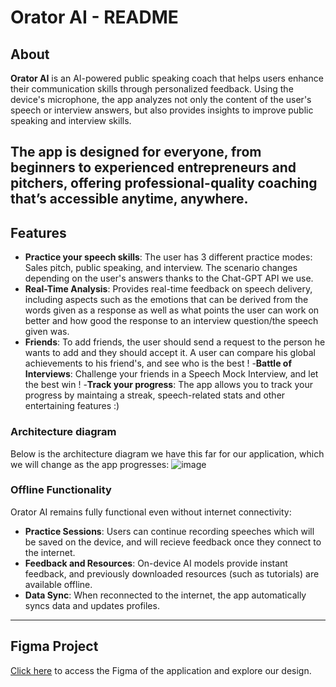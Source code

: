# Orator AI - README

## About

**Orator AI** is an AI-powered public speaking coach that helps users enhance their communication skills through personalized feedback. Using the device's microphone, the app analyzes not only the content of the user's speech or interview answers, but also provides insights to improve public speaking and interview skills.

The app is designed for everyone, from beginners to experienced entrepreneurs and pitchers, offering professional-quality coaching that’s accessible anytime, anywhere.
---

## Features
- **Practice your speech skills**: The user has 3 different practice modes: Sales pitch, public speaking, and interview. The scenario changes depending on the user's answers thanks to the Chat-GPT API we use.
- **Real-Time Analysis**: Provides real-time feedback on speech delivery, including aspects such as the emotions that can be derived from the words given as a response as well as what points the user can work on better and how good the response to an interview question/the speech given was.
- **Friends**: To add friends, the user should send a request to the person he wants to add and they should accept it. A user can compare his global achievements to his friend's, and see who is the best !
-**Battle of Interviews**: Challenge your friends in a Speech Mock Interview, and let the best win !
-**Track your progress**: The app allows you to track your progress by maintaing a streak, speech-related stats and other entertaining features :)

### **Architecture diagram**
Below is the architecture diagram we have this far for our application, which we will change as the app progresses:
![image](https://github.com/user-attachments/assets/cb5c6d83-80de-4c9c-991f-56f5e9d5ce7f)


### **Offline Functionality**
Orator AI remains fully functional even without internet connectivity:
- **Practice Sessions**: Users can continue recording speeches which will be saved on the device, and will recieve feedback once they connect to the internet.
- **Feedback and Resources**: On-device AI models provide instant feedback, and previously downloaded resources (such as tutorials) are available offline.
- **Data Sync**: When reconnected to the internet, the app automatically syncs data and updates profiles. 

---

## Figma Project

[Click here](https://www.figma.com/design/OvKRhZaDIyr1hJv4Nmcsks/swent?node-id=36-15&t=3CUvDmxivQfOh4vY-1) to access the Figma of the application and explore our design.
